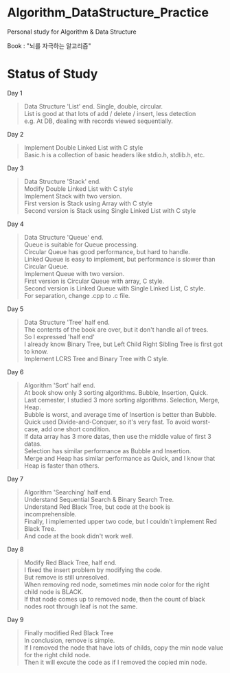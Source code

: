 Algorithm_DataStructure_Practice
================================

Personal study for Algorithm &amp; Data Structure

Book : "뇌를 자극하는 알고리즘"



# Status of Study

Day 1
>Data Structure 'List' end. Single, double, circular.   
>List is good at that lots of add / delete / insert, less detection   
>e.g. At DB, dealing with records viewed sequentially.
>
Day 2
>Implement Double Linked List with C style   
>Basic.h is a collection of basic headers like stdio.h, stdlib.h, etc.
>
Day 3
>Data Structure 'Stack' end.   
>Modify Double Linked List with C style   
>Implement Stack with two version.   
>First version is Stack using Array with C style   
>Second version is Stack using Single Linked List with C style

Day 4
>Data Structure 'Queue' end.   
>Queue is suitable for Queue processing.   
>Circular Queue has good performance, but hard to handle.   
>Linked Queue is easy to implement, but performance is slower than Circular Queue.   
>Implement Queue with two version.   
>First version is Circular Queue with array, C style.   
>Second version is Linked Queue with Single Linked List, C style.   
>For separation, change .cpp to .c file.

Day 5
>Data Structure 'Tree' half end.   
>The contents of the book are over, but it don't handle all of trees.   
>So I expressed 'half end'   
>I already know Binary Tree, but Left Child Right Sibling Tree is first got to know.   
>Implement LCRS Tree and Binary Tree with C style.

Day 6
>Algorithm 'Sort' half end.   
>At book show only 3 sorting algorithms. Bubble, Insertion, Quick.   
>Last cemester, I studied 3 more sorting algorithms. Selection, Merge, Heap.   
>Bubble is worst, and average time of Insertion is better than Bubble.   
>Quick used Divide-and-Conquer, so it's very fast. To avoid worst-case, add one short condition.   
>If data array has 3 more datas, then use the middle value of first 3 datas.   
>Selection has similar performance as Bubble and Insertion.   
>Merge and Heap has similar performance as Quick, and I know that Heap is faster than others.

Day 7
>Algorithm 'Searching' half end.   
>Understand Sequential Search & Binary Search Tree.   
>Understand Red Black Tree, but code at the book is incomprehensible.   
>Finally, I implemented upper two code, but I couldn't implement Red Black Tree.   
>And code at the book didn't work well.

Day 8
>Modify Red Black Tree, half end.   
>I fixed the insert problem by modifying the code.   
>But remove is still unresolved.   
>When removing red node, sometimes min node color for the right child node is BLACK.   
>If that node comes up to removed node, then the count of black nodes root through leaf is not the same.

Day 9
>Finally modified Red Black Tree   
>In conclusion, remove is simple.   
>If I removed the node that have lots of childs, copy the min node value for the right child node.   
>Then it will excute the code as if I removed the copied min node.
